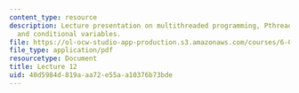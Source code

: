 ```yaml
---
content_type: resource
description: Lecture presentation on multithreaded programming, Pthreads, API, Mutex,
  and conditional variables.
file: https://ol-ocw-studio-app-production.s3.amazonaws.com/courses/6-087-practical-programming-in-c-january-iap-2010/40d5984d819aaa72e55aa10376b73bde_MIT6_087IAP10_lec12.pdf
file_type: application/pdf
resourcetype: Document
title: Lecture 12
uid: 40d5984d-819a-aa72-e55a-a10376b73bde
---
```

